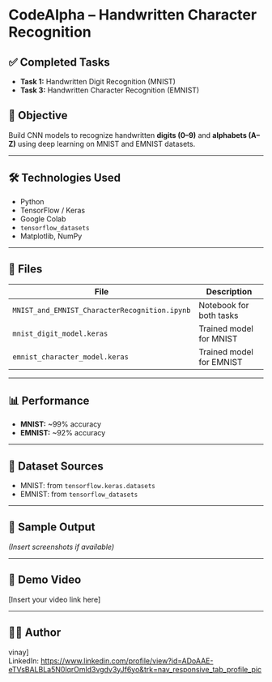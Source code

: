 # CodeAlpha – Handwritten Character Recognition

## ✅ Completed Tasks
- **Task 1:** Handwritten Digit Recognition (MNIST)
- **Task 3:** Handwritten Character Recognition (EMNIST)

## 🎯 Objective
Build CNN models to recognize handwritten **digits (0–9)** and **alphabets (A–Z)** using deep learning on MNIST and EMNIST datasets.

---

## 🛠️ Technologies Used
- Python
- TensorFlow / Keras
- Google Colab
- `tensorflow_datasets`
- Matplotlib, NumPy

---

## 📁 Files
| File | Description |
|------|-------------|
| `MNIST_and_EMNIST_CharacterRecognition.ipynb` | Notebook for both tasks |
| `mnist_digit_model.keras` | Trained model for MNIST |
| `emnist_character_model.keras` | Trained model for EMNIST |

---

## 📊 Performance
- **MNIST:** ~99% accuracy
- **EMNIST:** ~92% accuracy

---

## 🔗 Dataset Sources
- MNIST: from `tensorflow.keras.datasets`
- EMNIST: from `tensorflow_datasets`

---

## 📸 Sample Output
*(Insert screenshots if available)*

---

## 🎥 Demo Video
[Insert your video link here]

---

## 🙋‍♂️ Author
vinay]  
LinkedIn: https://www.linkedin.com/profile/view?id=ADoAAE-eTVsBALBLa5N0lqrOmld3vgdv3yJf6yo&trk=nav_responsive_tab_profile_pic
